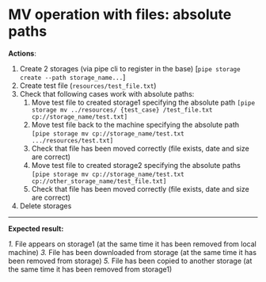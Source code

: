 # MV operation with files: absolute paths

**Actions**:

1.	Create 2 storages (via pipe cli to register in the base) [`pipe storage create --path storage_name...`]
2.	Create test file (`resources/test_file.txt`)
3.	Check that following cases work with absolute paths: 
    1.	Move test file to created storage1 specifying the absolute path `[pipe storage mv ../resources/ {test_case} /test_file.txt cp://storage_name/test.txt]`
    2.	Move test file back to the machine specifying the absolute path `[pipe storage mv cp://storage_name/test.txt .../resources/test.txt]`
    3.	Check that file has been moved correctly (file exists, date and size are correct)
    4.	Move test file to created storage2 specifying the absolute paths `[pipe storage mv cp://storage_name/test.txt cp://other_storage_name/test_file.txt]`
    5.	Check that file has been moved correctly (file exists, date and size are correct)
4.	Delete storages

***
**Expected result:**

*1.*	File appears on storage1 (at the same time it has been removed from local machine)
*3.*	File has been downloaded from storage (at the same time it has been removed from storage)
*5.*	File has been copied to another storage (at the same time it has been removed from storage1)